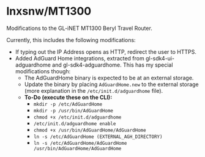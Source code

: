 # lnxsnw/MT1300
Modifications to the GL-iNET MT1300 Beryl Travel Router.

Currently, this includes the following modifications:
- If typing out the IP Address opens as HTTP, redirect the user to HTTPS.
- Added AdGuard Home integrations, extracted from gl-sdk4-ui-adguardhome and gl-sdk4-adguardhome. This has my special modifications though:
	- The AdGuardHome binary is expected to be at an external storage.
	- Update the binary by placing `AdGuardHome.new` to the external storage (more explanation in the `/etc/init.d/adguardhome` file).
	- **To-Do (execute these on the CLI):**
		- `mkdir -p /etc/AdGuardHome`
		- `mkdir -p /usr/bin/AdGuardHome`
		- `chmod +x /etc/init.d/adguardhome`
		- `/etc/init.d/adguardhome enable`
		- `chmod +x /usr/bin/AdGuardHome/AdGuardHome`
		- `ln -s /etc/AdGuardHome (EXTERNAL_AGH_DIRECTORY)`
		- `ln -s /etc/AdGuardHome/AdGuardHome /usr/bin/AdGuardHome/AdGuardHome`
